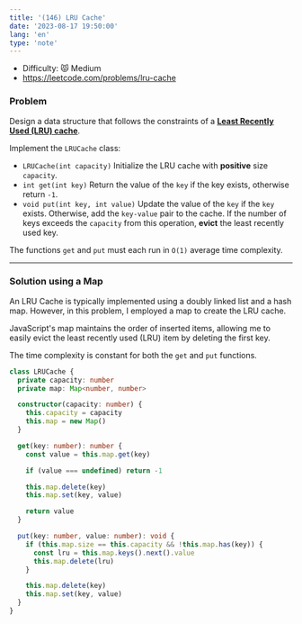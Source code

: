 ```yaml
---
title: '(146) LRU Cache'
date: '2023-08-17 19:50:00'
lang: 'en'
type: 'note'
---
```


- Difficulty: 😾 Medium
- https://leetcode.com/problems/lru-cache

### Problem

Design a data structure that follows the constraints of a **[Least Recently Used (LRU) cache](https://en.wikipedia.org/wiki/Cache_replacement_policies#LRU)**.

Implement the `LRUCache` class:

- `LRUCache(int capacity)` Initialize the LRU cache with **positive** size `capacity`.
- `int get(int key)` Return the value of the `key` if the key exists, otherwise return `-1`.
- `void put(int key, int value)` Update the value of the `key` if the `key` exists. Otherwise, add the `key-value` pair to the cache. If the number of keys exceeds the `capacity` from this operation, **evict** the least recently used key.

The functions `get` and `put` must each run in `O(1)` average time complexity.

---

### Solution using a Map

An LRU Cache is typically implemented using a doubly linked list and a hash map. However, in this problem, I employed a map to create the LRU cache.

JavaScript's map maintains the order of inserted items, allowing me to easily evict the least recently used (LRU) item by deleting the first key.

The time complexity is constant for both the `get` and `put` functions.

```ts
class LRUCache {
  private capacity: number
  private map: Map<number, number>

  constructor(capacity: number) {
    this.capacity = capacity
    this.map = new Map()
  }

  get(key: number): number {
    const value = this.map.get(key)

    if (value === undefined) return -1

    this.map.delete(key)
    this.map.set(key, value)

    return value
  }

  put(key: number, value: number): void {
    if (this.map.size == this.capacity && !this.map.has(key)) {
      const lru = this.map.keys().next().value
      this.map.delete(lru)
    }

    this.map.delete(key)
    this.map.set(key, value)
  }
}
```
